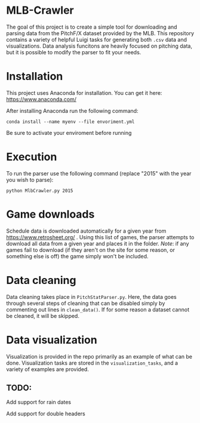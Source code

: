 # MLB-Crawler

The goal of this project is to create a simple tool for downloading and parsing data from the PitchF/X dataset provided by the MLB.
This repository contains a variety of helpful Luigi tasks for generating both `.csv` data and visualizations.
Data analysis funcitons are heavily focused on pitching data, but it is possible to modify the parser to fit your needs.

# Installation

This project uses Anaconda for installation. You can get it here: https://www.anaconda.com/

After installing Anaconda run the following command:

`
conda install --name myenv --file envoriment.yml
`

Be sure to activate your enviroment before running

# Execution

To run the parser use the following command (replace "2015" with the year you wish to parse):

`python MlbCrawler.py 2015`

# Game downloads

Schedule data is downloaded automatically for a given year from https://www.retrosheet.org/ . Using this list of games, the parser attempts to download all data from a given year and places it in the folder. *Note*: if any games fail to download (if they aren't on the site for some reason, or something else is off) the game simply won't be included.

# Data cleaning

Data cleaning takes place in `PitchStatParser.py`. Here, the data goes through several steps of cleaning that can be disabled simply by commenting out lines in `clean_data()`. If for some reason a dataset cannot be cleaned, it will be skipped.

# Data visualization

Visualization is provided in the repo primarily as an example of what can be done. Visualization tasks are stored in the `visualization_tasks`, and a variety of examples are provided.

## TODO:

Add support for rain dates

Add support for double headers
